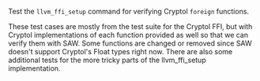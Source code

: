 Test the `llvm_ffi_setup` command for verifying Cryptol `foreign`
functions.

These test cases are mostly from the test suite for the Cryptol FFI, but
with Cryptol implementations of each function provided as well so that
we can verify them with SAW. Some functions are changed or removed since
SAW doesn't support Cryptol's Float types right now. There are also some
additional tests for the more tricky parts of the llvm_ffi_setup
implementation.
